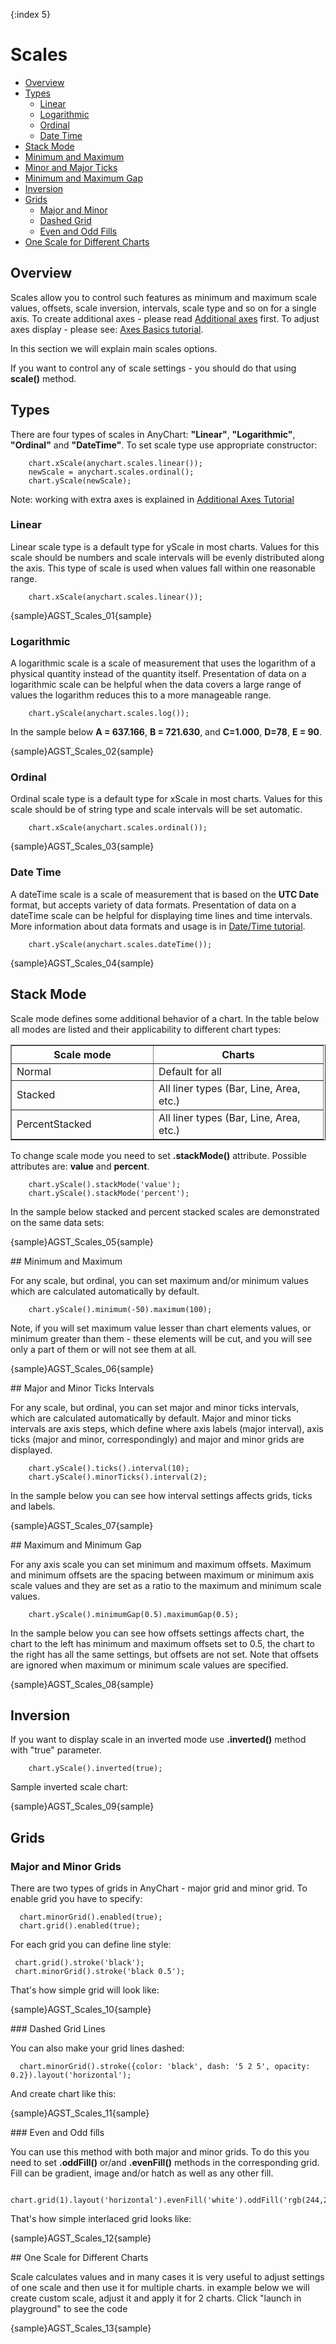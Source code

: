 {:index 5}
# Scales
                                                                   
                                                                   
* [Overview](#overview)                                               	
* [Types](#types)                             
  * [Linear](#linear)                 
  * [Logarithmic](#logarithmic)
  * [Ordinal](#ordinal)
  * [Date Time](#date_time)
* [Stack Mode](#stack_mode)                                                                                      	
* [Minimum and Maximum](#minimum_and_maximum)         
* [Minor and Major Ticks](#min-max-ticks)              
* [Minimum and Maximum Gap](#gap)     
* [Inversion](#inversion)
* [Grids](#grids)
  * [Major and Minor](#grids)
  * [Dashed Grid](#dashed)
  * [Even and Odd Fills](#interlace)
* [One Scale for Different Charts](#crosschart-scale)
<!--* [Crossing value](#crossing)-->  
<!--* [Base value](#base-value)-->                   

## Overview

Scales allow you to control such features as minimum and maximum scale values, offsets, scale inversion, intervals, scale type and so on for a single axis. To create additional axes - please read [Additional axes](Additional-Axis) first. To adjust axes display - please see: [Axes Basics tutorial](Axis_Basics).

In this section we will explain main scales options.

If you want to control any of scale settings - you should do that using **scale()** method.

## Types

There are four types of scales in AnyChart: **"Linear"**, **"Logarithmic"**, **"Ordinal"** and **"DateTime"**. To set scale type use appropriate constructor:

```
    chart.xScale(anychart.scales.linear());
    newScale = anychart.scales.ordinal();
    chart.yScale(newScale);
```

Note: working with extra axes is explained in [Additional Axes Tutorial](Additional-Axis)

### Linear

Linear scale type is a default type for yScale in most charts. Values for this scale should be numbers and scale intervals will be evenly distributed along the axis. This type of scale is used when values fall within one reasonable range.

```
    chart.xScale(anychart.scales.linear());
```

{sample}AGST\_Scales\_01{sample}

### Logarithmic

A logarithmic scale is a scale of measurement that uses the logarithm of a physical quantity instead of the quantity itself. Presentation of data on a logarithmic scale can be helpful when the data covers a large range of values the logarithm reduces this to a more manageable range. <!--You can set any positive number as a logarithm base using log_base attribute.-->

```
    chart.yScale(anychart.scales.log());
```

In the sample below **A = 637.166**, **B = 721.630**, and **C=1.000**, **D=78**, **E = 90**.

{sample}AGST\_Scales\_02{sample}

### Ordinal

Ordinal scale type is a default type for xScale in most charts. Values for this scale should be of string type and scale intervals will be set automatic.

```
    chart.xScale(anychart.scales.ordinal());
```
{sample}AGST\_Scales\_03{sample}

### Date Time

A dateTime scale is a scale of measurement that is based on the **UTC Date** format, but accepts variety of data formats. Presentation of data on a dateTime scale can be helpful for displaying time lines and time intervals. More information about data formats and usage is in [Date/Time tutorial](Date_Time_Axes).

```
    chart.yScale(anychart.scales.dateTime());
```

{sample}AGST\_Scales\_04{sample}

## Stack Mode

Scale mode defines some additional behavior of a chart. In the table below all modes are listed and their applicability to different chart types:

<table width="481" border="1" class="dtTABLE">
<tbody><tr>
<th width="210">Scale mode</th>
<th width="255">Charts</th>
</tr>
<tr>
<td>Normal</td>
<td>Default for all </td>
</tr>
<tr>
<td>Stacked</td>
<td>All liner types (Bar, Line, Area, etc.)</td>
</tr>
<tr>
<td>PercentStacked </td>
<td>All liner types (Bar, Line, Area, etc.)</td>
</tr>
</tbody></table>

To change scale mode you need to set **.stackMode()** attribute. Possible attributes are: **value** and **percent**.

```
    chart.yScale().stackMode('value'); 
    chart.yScale().stackMode('percent');     
```

In the sample below stacked and percent stacked scales are demonstrated on the same data sets:

{sample}AGST\_Scales\_05{sample}

<a name="minimum_and_maximum"/>
## Minimum and Maximum

For any scale, but ordinal, you can set maximum and/or minimum values which are calculated automatically by default.

```
    chart.yScale().minimum(-50).maximum(100);
```

Note, if you will set maximum value lesser than chart elements values, or minimum greater than them - these elements will be cut, and you will see only a part of them or will not see them at all.

{sample}AGST\_Scales\_06{sample}

<a name="min-max-ticks"/>
## Major and Minor Ticks Intervals

For any scale, but ordinal, you can set major and minor ticks intervals, which are calculated automatically by default. Major and minor ticks intervals are axis steps, which define where axis labels (major interval), axis ticks (major and minor, correspondingly) and major and minor grids are displayed.

```
    chart.yScale().ticks().interval(10);
    chart.yScale().minorTicks().interval(2);
```

In the sample below you can see how interval settings affects grids, ticks and labels.

{sample}AGST\_Scales\_07{sample}

<a name="gap"/>
## Maximum and Minimum Gap

For any axis scale you can set minimum and maximum offsets. Maximum and minimum offsets are the spacing between maximum or minimum axis scale values and they are set as a ratio to the maximum and minimum scale values.

```
    chart.yScale().minimumGap(0.5).maximumGap(0.5);
```

In the sample below you can see how offsets settings affects chart, the chart to the left has minimum and maximum offsets set to 0.5, the chart to the right has all the same settings, but offsets are not set. Note that offsets are ignored when maximum or minimum scale values are specified.

{sample}AGST\_Scales\_08{sample}

## Inversion

If you want to display scale in an inverted mode use **.inverted()** method with "true" parameter.

```
    chart.yScale().inverted(true);
```

Sample inverted scale chart:

{sample}AGST\_Scales\_09{sample}

## Grids
### Major and Minor Grids

There are two types of grids in AnyChart - major grid and minor grid. To enable grid you have to specify:

```
  chart.minorGrid().enabled(true);
  chart.grid().enabled(true);
```

For each grid you can define line style:

```
 chart.grid().stroke('black');
 chart.minorGrid().stroke('black 0.5');
```

That's how simple grid will look like:

{sample}AGST\_Scales\_10{sample}

<a name="dashed"/>
### Dashed Grid Lines

You can also make your grid lines dashed:

```
  chart.minorGrid().stroke({color: 'black', dash: '5 2 5', opacity: 0.2}).layout('horizontal');
```

And create chart like this:

{sample}AGST\_Scales\_11{sample}

<a name="interlace"/>
### Even and Odd fills

You can use this method with both major and minor grids. To do this you need to set **.oddFill()** or/and **.evenFill()** methods in the corresponding grid. Fill can be gradient, image and/or hatch as well as any other fill.

```
    chart.grid(1).layout('horizontal').evenFill('white').oddFill('rgb(244,245,255');
```

That's how simple interlaced grid looks like:

{sample}AGST\_Scales\_12{sample}

<a name="crosschart-scale"/>
## One Scale for Different Charts

Scale calculates values and in many cases it is very useful to adjust settings of one scale and then use it for multiple charts. in example below we will create custom scale, adjust it and apply it for 2 charts. Click "launch in playground" to see the code

{sample}AGST\_Scales\_13{sample}

<!--
Crossing axis value

If you want to display axis in the center of the chart you need to set "crossing" value. This value should be in the range of perpendicular axis.

XML Syntax
XML Code
Plain code
01
<y_axis>
02
  <scale crossing="3" />
03
</y_axis>
Sample with crossing value set to 3:

Live Sample:  Crossing value sample

to top
--><!--
Base axis scale value

Base scale is a value where ticks, grids and labels are starting to show. Setting base value is useful when you want to ignore some part of scale range, but do not want to ignore it using minimum value attribute.

XML Syntax
XML Code
Plain code
01
<y_axis>
02
  <scale base_value="30" />
03
</y_axis>
Sample with base value set to 30:

Live Sample:  Base value sample

to top

Current Page Online URL: Axes Scales-->